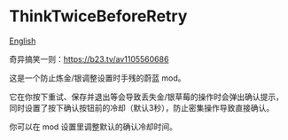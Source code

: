 # ThinkTwiceBeforeRetry
[English](README_en.md)

奇异搞笑一则：https://b23.tv/av1105560686

这是一个防止炼金/银调整设置时手残的蔚蓝 mod。

它在你按下重试、保存并退出等会导致丢失金/银草莓的操作时会弹出确认提示，同时设置了按下确认按钮前的冷却（默认3秒），防止密集操作导致直接确认。

你可以在 mod 设置里调整默认的确认冷却时间。